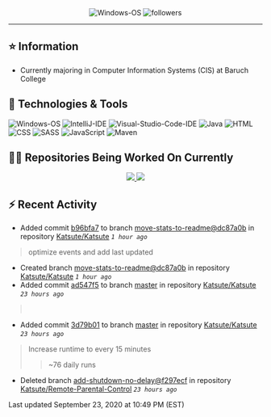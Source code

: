 <div align="center">
    <img 
        src="https://img.shields.io/badge/OS-Windows-informational?style=for-the-badge&color=3278be"
        alt="Windows-OS">
    <img 
        src="https://img.shields.io/github/followers/katsute?color=3278be&style=for-the-badge"
        alt="followers">
</div>

<hr>

## ⭐ Information

 - Currently majoring in Computer Information Systems (CIS) at Baruch College

## 🔧 Technologies & Tools

<img 
    src="https://img.shields.io/badge/OS-Windows-informational?style=flat-square&color=3278be"
    alt="Windows-OS">
<img 
    src="https://img.shields.io/badge/Editor-IntelliJ_IDEA-informational?style=flat-square&logo=intellij-idea&logoColor=white&color=3278be"
    alt="IntelliJ-IDE">
<img 
    src="https://img.shields.io/badge/Editor-Visual_Studio_Code-informational?style=flat-square&logo=Visual-Studio-Code&logoColor=white&color=3278be"
    alt="Visual-Studio-Code-IDE">
<img 
    src="https://img.shields.io/badge/Code-Java-informational?style=flat-square&logo=java&logoColor=white&color=3278be"
    alt="Java">
<img 
    src="https://img.shields.io/badge/Code-HTML-informational?style=flat-square&logo=html5&logoColor=white&color=3278be"
    alt="HTML">
<img 
    src="https://img.shields.io/badge/Code-CSS-informational?style=flat-square&logo=css-wizardry&logoColor=white&color=3278be"
    alt="CSS">
<img 
    src="https://img.shields.io/badge/Code-SASS-informational?style=flat-square&logo=sass&logoColor=white&color=3278be"
    alt="SASS">
<img 
    src="https://img.shields.io/badge/Code-JavaScript-informational?style=flat-square&logo=javascript&logoColor=white&color=3278be"
    alt="JavaScript">
<img 
    src="https://img.shields.io/badge/Tools-Maven-informational?style=flat-square&logo=apache-maven&logoColor=white&color=3278be"
    alt="Maven">

## 👨‍💻 Repositories Being Worked On Currently
<div align="center">
    <a href="https://github.com/Ktt-Development/ktt-development.github.io">
        <img
            src="https://github-readme-stats.vercel.app/api/pin/?username=ktt-development&repo=ktt-development.github.io&show_owner=true&title_color=3278be&text_color=202020">
    </a>
    <a href="https://github.com/Ktt-Development/rexedia">
        <img
            src="https://github-readme-stats.vercel.app/api/pin/?username=Ktt-Development&repo=rexedia&show_owner=true&title_color=3278be&text_color=202020">
    </a>
</div>

## ⚡ Recent Activity

 - Added commit [b96bfa7](https://api.github.com/repos/Katsute/Katsute/commit/b96bfa7ee8aca373bf8af8dc93d73e8905f71761) to branch [move-stats-to-readme@dc87a0b](https://api.github.com/repos/Katsute/Katsute/tree/move-stats-to-readme@dc87a0b) in repository [Katsute/Katsute](https://api.github.com/repos/Katsute/Katsute)  *`1 hour ago`*
  > optimize events and add last updated
 - Created branch [move-stats-to-readme@dc87a0b](https://api.github.com/repos/Katsute/Katsute/tree/move-stats-to-readme@dc87a0b) in repository [Katsute/Katsute](https://api.github.com/repos/Katsute/Katsute) *`1 hour ago`*
 - Added commit [ad547f5](https://api.github.com/repos/Katsute/Katsute/commit/ad547f588cd12765d29dcd077bac215cf5a8391a) to branch [master](https://api.github.com/repos/Katsute/Katsute/tree/master) in repository [Katsute/Katsute](https://api.github.com/repos/Katsute/Katsute)  *`23 hours ago`*
  > &nbsp;
 - Added commit [3d79b01](https://api.github.com/repos/Katsute/Katsute/commit/3d79b015e6761a134793dff175b8ef48a25bc6cc) to branch [master](https://api.github.com/repos/Katsute/Katsute/tree/master) in repository [Katsute/Katsute](https://api.github.com/repos/Katsute/Katsute)  *`23 hours ago`*
  > Increase runtime to every 15 minutes
  >  > ~76 daily runs
 - Deleted branch [add-shutdown-no-delay@f297ecf](https://api.github.com/repos/Katsute/Remote-Parental-Control/tree/add-shutdown-no-delay@f297ecf) in repository [Katsute/Remote-Parental-Control](https://api.github.com/repos/Katsute/Remote-Parental-Control) *`23 hours ago`*


<p style="align: right">Last updated September 23, 2020 at 10:49 PM (EST)</p>

